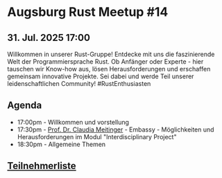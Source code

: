 # Augsburg Rust Meetup #14

## 31. Jul. 2025 17:00

Willkommen in unserer Rust-Gruppe! Entdecke mit uns die faszinierende Welt der Programmiersprache Rust. Ob Anfänger oder Experte - hier tauschen wir Know-how aus, lösen Herausforderungen und erschaffen gemeinsam innovative Projekte. Sei dabei und werde Teil unserer leidenschaftlichen Community! #RustEnthusiasten

## Agenda
- 17:00pm - Willkommen und vorstellung
- 17:30pm - [Prof. Dr. Claudia Meitinger](https://www.tha.de/Elektrotechnik/Claudia-Meitinger.html) - Embassy - Möglichkeiten und Herausforderungen im Modul "Interdisciplinary Project"
- 18:30pm - Allgemeine Themen

## [Teilnehmerliste](./attendees.md)